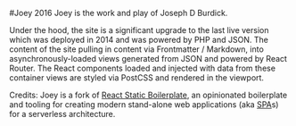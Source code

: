 #Joey 2016
Joey is the work and play of Joseph D Burdick.

Under the hood, the site is a significant upgrade to the last live version which was deployed in 2014 and was powered by PHP and JSON. The content of the site pulling in content via Frontmatter / Markdown, into asynchronously-loaded views generated from JSON and powered by React Router. The React components loaded and injected with data from these container views are styled via PostCSS and rendered in the viewport. 

Credits: Joey is a fork of [React Static Boilerplate](https://github.com/kriasoft/react-static-boilerplate), an
opinionated boilerplate and tooling for creating modern stand-alone web applications (aka [SPA](https://en.wikipedia.org/wiki/Single-page_application)s) for a serverless architecture.
